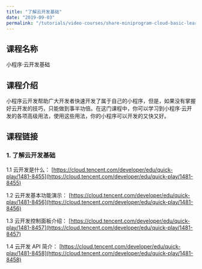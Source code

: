 ```yaml
---
title: "了解云开发基础"
date: "2019-09-03"
permalink: "/tutorials/video-courses/share-miniprogram-cloud-basic-learn"
---
```


## 课程名称

小程序·云开发基础

## 课程介绍

小程序云开发帮助广大开发者快速开发了属于自己的小程序，但是，如果没有掌握好云开发的技巧，只能做到事半功倍。在这门课程中，你可以学习到小程序·云开发的各项高级用法，使用这些用法，你的小程序可以开发的又快又好。

## 课程链接

### 1. 了解云开发基础

1.1 云开发是什么：
[https://cloud.tencent.com/developer/edu/quick-play/1481-8455](https://cloud.tencent.com/developer/edu/quick-play/1481-8455)

1.2 云开发基本功能演示：
[https://cloud.tencent.com/developer/edu/quick-play/1481-8456](https://cloud.tencent.com/developer/edu/quick-play/1481-8456)

1.3 云开发控制面板介绍：
[https://cloud.tencent.com/developer/edu/quick-play/1481-8457](https://cloud.tencent.com/developer/edu/quick-play/1481-8457)

1.4 云开发 API 简介：
[https://cloud.tencent.com/developer/edu/quick-play/1481-8458](https://cloud.tencent.com/developer/edu/quick-play/1481-8458)
